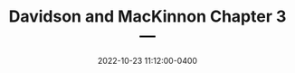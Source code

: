 ---
layout: post
title: Davidson and MacKinnon Chapter 3&mdash;
date: 2022-10-23 11:12:00-0400
description: The third chapter of Econometric Theory and Methods
tags: note econometics
categories: 
---